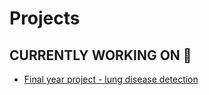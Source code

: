 # Projects

## CURRENTLY WORKING ON 🚧

- [Final year project - lung disease detection](https://github.com/dipakexe/FINAL_YEAR_PROJECT_2023)
